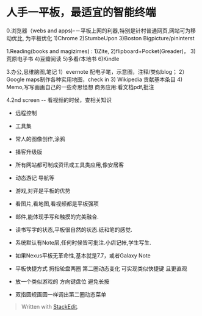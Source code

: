 # 人手一平板，最适宜的智能终端
0.浏览器（webs and apps)-－平板上网的利器,特别是针村普通网页,网站可为移动优比,   为平板优化
     1)Chrome
     2)StumbeUpon
     3)Boston Bigpicture/pininterst

1.Reading(books and magizimes) :
     1)Zite,
     2)flipboard+Pocket(Greader)，
     3)荒原电子书
     4)豆瓣阅读
     5)多看/本地书
     6)Kindle

3.办公,思维脑图,笔记
     1）evernote 配电子笔，示意图，注释/类似blog；
     2）Google maps制作各种实用地图，check in
     3) Wikipedia 贡献基本条目
     4) Memo,写写画画自己的一些奇思怪想
商务应用:看文档pdf,批注

4.2nd screen -- 看视频的时候，查相关知识



- 远程控制
- 工具集
- 常人的图像创作,涂鸦
- 播客升级版
- 所有网站都可制成资讯或工具类应用,像安居客
- 动态游记 导航等
- 游戏,对弈是平板的优势
- 看图片,看地图,看视频都是平板强项
- 邮件,能体现手写和触摸的完美融合.

- 读书写字的状态,平板很自然的状态.纸和笔的感觉.
- 系统默认有Note层,任何时候皆可批注.小店记帐,学生写生.

- 如果Nexus平板无革命性,基本就是7.7，或者Galaxy Note

- 平板快捷方式 拇指轮盘两圈 第二圈动态变化 可实现类似快捷键 且更直观
- 放一个类似游戏的 方向键盘位 避免长按

- 双指圆规画圆一样调出第二圈动态菜单






> Written with [StackEdit](https://stackedit.io/).
